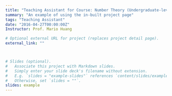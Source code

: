 ```yaml
---
title: "Teaching Assistant for Course: Number Theory (Undergraduate-level), Instructor: Prof. Mario Huang, Award: Outstanding Teaching Assistant granted by School of Science and Engineering, The Chinese University of Hong Kong, Shenzhen, China"
summary: "An example of using the in-built project page"
tags: "Teaching Assistant"
date: "2016-04-27T00:00:00Z"
Instructor: Prof. Mario Huang

# Optional external URL for project (replaces project detail page).
external_link: ""



# Slides (optional).
#   Associate this project with Markdown slides.
#   Simply enter your slide deck's filename without extension.
#   E.g. `slides = "example-slides"` references `content/slides/example-slides.md`.
#   Otherwise, set `slides = ""`.
slides: example
---
```



